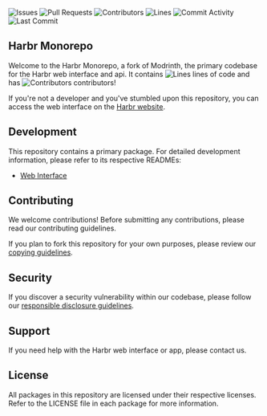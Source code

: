 ![Issues](https://img.shields.io/github/issues-raw/harbr-platform/code?color=c78aff&label=issues&style=for-the-badge)
![Pull Requests](https://img.shields.io/github/issues-pr-raw/harbr-platform/code?color=c78aff&label=PRs&style=for-the-badge)
![Contributors](https://img.shields.io/github/contributors/harbr-platform/code?color=c78aff&label=contributors&style=for-the-badge)
![Lines](https://img.shields.io/endpoint?url=https://ghloc.vercel.app/api/harbr-platform/code/badge?style=flat&logoColor=white&color=c78aff&style=for-the-badge)
![Commit Activity](https://img.shields.io/github/commit-activity/m/harbr-platform/code?color=c78aff&label=commits&style=for-the-badge)
![Last Commit](https://img.shields.io/github/last-commit/harbr-platform/code?color=c78aff&label=last%20commit&style=for-the-badge)

## Harbr Monorepo

Welcome to the Harbr Monorepo, a fork of Modrinth, the primary codebase for the Harbr web interface and api. It contains ![Lines](https://img.shields.io/endpoint?url=https://ghloc.vercel.app/api/harbr-platform/olympus/badge?logoColor=white&color=black&label=) lines of code and has ![Contributors](https://img.shields.io/github/contributors/harbr-platform/code?color=black&label=) contributors!

If you're not a developer and you've stumbled upon this repository, you can access the web interface on the [Harbr website](https://harbr.dev).

## Development

This repository contains a primary package. For detailed development information, please refer to its respective READMEs:

- [Web Interface](apps/frontend/README.md)

## Contributing

We welcome contributions! Before submitting any contributions, please read our contributing guidelines.

If you plan to fork this repository for your own purposes, please review our [copying guidelines](COPYING.md).

## Security

If you discover a security vulnerability within our codebase, please follow our [responsible disclosure guidelines](https://harbr.dev/legal/security).

## Support

If you need help with the Harbr web interface or app, please contact us.

## License

All packages in this repository are licensed under their respective licenses. Refer to the LICENSE file in each package for more information.
